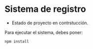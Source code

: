 <h1>Sistema de registro</h1>

- Estado de proyecto en contrstucción.


Para ejecutar el sistema, debes poner:

```npm install ```
